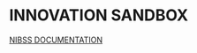 # INNOVATION SANDBOX

[NIBSS DOCUMENTATION](https://github.com/enyata/innovation-sandbox-node/lib/nibss/README.md)
